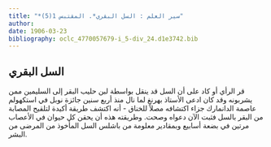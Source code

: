 ```yaml
---
title: "*سير العلم : السل البقري*. المقتبس 1(5)"
author: 
date: 1906-03-23
bibliography: oclc_4770057679-i_5-div_24.d1e3742.bib
---
```




##  السل البقري 


 قر الرأي أو كاد على أن السل قد ينقل بواسطة لبن حليب البقر إلى السليمين ممن يشربونه وقد كان ادعى الأستاذ بهرنغ لما نال منذ  أربع  سنين جائزة نوبل في استكهولم عاصمة الدانمارك جزاء اكتشافه مصلاً للخناق - أنه اكتشف طريقة أكيدة لتلقيح المصابة من البقر بالسل فثبت الآن دعواه وصحت. وطريقته هذه أن يحقن كل حيوان في الأعصاب مرتين في بضعة أسابيع وبمقادير معلومة من باشلس السل المأخوذ من المرضى من البشر.  
